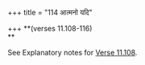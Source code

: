 +++
title = "114 आत्मनो यदि"

+++
**(verses 11.108-116)  
**

See Explanatory notes for [Verse
11.108](/hinduism/book/manusmriti-with-the-commentary-of-medhatithi/d/doc201991.html#explanatory-notes "English translation of verse").




